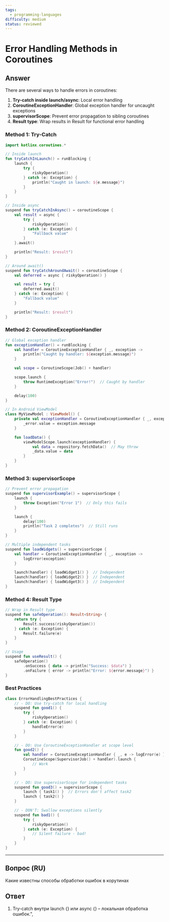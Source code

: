 ```yaml
---
tags:
  - programming-languages
difficulty: medium
status: reviewed
---
```


# Error Handling Methods in Coroutines

## Answer

There are several ways to handle errors in coroutines:

1. **Try-catch inside launch/async**: Local error handling
2. **CoroutineExceptionHandler**: Global exception handler for uncaught exceptions
3. **supervisorScope**: Prevent error propagation to sibling coroutines
4. **Result type**: Wrap results in Result<T> for functional error handling

### Method 1: Try-Catch

```kotlin
import kotlinx.coroutines.*

// Inside launch
fun tryCatchInLaunch() = runBlocking {
    launch {
        try {
            riskyOperation()
        } catch (e: Exception) {
            println("Caught in launch: ${e.message}")
        }
    }
}

// Inside async
suspend fun tryCatchInAsync() = coroutineScope {
    val result = async {
        try {
            riskyOperation()
        } catch (e: Exception) {
            "Fallback value"
        }
    }.await()

    println("Result: $result")
}

// Around await()
suspend fun tryCatchAroundAwait() = coroutineScope {
    val deferred = async { riskyOperation() }

    val result = try {
        deferred.await()
    } catch (e: Exception) {
        "Fallback value"
    }

    println("Result: $result")
}
```

### Method 2: CoroutineExceptionHandler

```kotlin
// Global exception handler
fun exceptionHandler() = runBlocking {
    val handler = CoroutineExceptionHandler { _, exception ->
        println("Caught by handler: ${exception.message}")
    }

    val scope = CoroutineScope(Job() + handler)

    scope.launch {
        throw RuntimeException("Error!")  // Caught by handler
    }

    delay(100)
}

// In Android ViewModel
class MyViewModel : ViewModel() {
    private val exceptionHandler = CoroutineExceptionHandler { _, exception ->
        _error.value = exception.message
    }

    fun loadData() {
        viewModelScope.launch(exceptionHandler) {
            val data = repository.fetchData()  // May throw
            _data.value = data
        }
    }
}
```

### Method 3: supervisorScope

```kotlin
// Prevent error propagation
suspend fun supervisorExample() = supervisorScope {
    launch {
        throw Exception("Error 1")  // Only this fails
    }

    launch {
        delay(100)
        println("Task 2 completes")  // Still runs
    }
}

// Multiple independent tasks
suspend fun loadWidgets() = supervisorScope {
    val handler = CoroutineExceptionHandler { _, exception ->
        logError(exception)
    }

    launch(handler) { loadWidget1() }  // Independent
    launch(handler) { loadWidget2() }  // Independent
    launch(handler) { loadWidget3() }  // Independent
}
```

### Method 4: Result Type

```kotlin
// Wrap in Result type
suspend fun safeOperation(): Result<String> {
    return try {
        Result.success(riskyOperation())
    } catch (e: Exception) {
        Result.failure(e)
    }
}

// Usage
suspend fun useResult() {
    safeOperation()
        .onSuccess { data -> println("Success: $data") }
        .onFailure { error -> println("Error: ${error.message}") }
}
```

### Best Practices

```kotlin
class ErrorHandlingBestPractices {
    // - DO: Use try-catch for local handling
    suspend fun good1() {
        try {
            riskyOperation()
        } catch (e: Exception) {
            handleError(e)
        }
    }

    // - DO: Use CoroutineExceptionHandler at scope level
    fun good2() {
        val handler = CoroutineExceptionHandler { _, e -> logError(e) }
        CoroutineScope(SupervisorJob() + handler).launch {
            // Work
        }
    }

    // - DO: Use supervisorScope for independent tasks
    suspend fun good3() = supervisorScope {
        launch { task1() }  // Errors don't affect task2
        launch { task2() }
    }

    // - DON'T: Swallow exceptions silently
    suspend fun bad1() {
        try {
            riskyOperation()
        } catch (e: Exception) {
            // Silent failure - bad!
        }
    }
}
```

---
## Вопрос (RU)

Какие известны способы обработки ошибок в корутинах

## Ответ

1. Try-catch внутри launch {} или async {} – локальная обработка ошибок.\",
